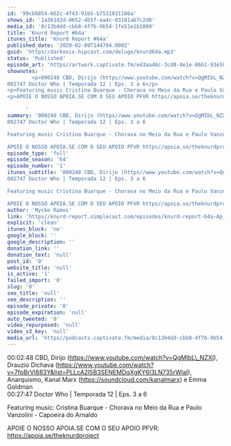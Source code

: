 ```yaml
---
id: '99cb6054-662c-4f43-91b5-b7531831106a'
shows_id: '1a361d2d-0652-4b5f-aa4c-03181ab7c2d8'
media_id: '8c13b4dd-cbb8-4f7b-9b54-1fe51e1b1089'
title: 'Knurd Report #64a'
itunes_title: 'Knurd Report #64a'
published_date: '2020-02-09T144704.000Z'
guid: 'https//darkonix.hipcast.com/deluge/knurd64a.mp3'
status: 'Published'
episode_art: 'https//artwork.captivate.fm/e43aa46c-3cd8-4e1e-86b1-93e5863c4080/1000-itunes-1582315387.jpg'
shownotes: '
        <p>000248 CBD, Dirijo (https//www.youtube.com/watch?v=QgMIbL_NZXI), Drauzio Dichava (https//www.youtube.com/watch?v=7fpBrVl883Y&amp;list=PLLcA2I5B3SENEMDqXgKY6l3LN735rWIaI), Anarquismo, Kanal Marx (https//soundcloud.com/kanalmarx) e Emma Goldman<br />
002747 Doctor Who | Temporada 12 | Eps. 3 a 6</p>
<p>Featuring music Cristina Buarque - Chorava no Meio da Rua e Paulo Vanzolini - Capoeira do Arnaldo</p>
<p>APOIE O NOSSO APOIA.SE COM O SEU APOIO PFVR https//apoia.se/theknurdproject</p>

      '
summary: '000248 CBD, Dirijo (https//www.youtube.com/watch?v=QgMIbL_NZXI), Drauzio Dichava (https//www.youtube.com/watch?v=7fpBrVl883Y&list=PLLcA2I5B3SENEMDqXgKY6l3LN735rWIaI), Anarquismo, Kanal Marx (https//soundcloud.com/kanalmarx) e Emma Goldman 
002747 Doctor Who | Temporada 12 | Eps. 3 a 6

Featuring music Cristina Buarque - Chorava no Meio da Rua e Paulo Vanzolini - Capoeira do Arnaldo

APOIE O NOSSO APOIA.SE COM O SEU APOIO PFVR https//apoia.se/theknurdproject'
episode_type: 'full'
episode_season: '64'
episode_number: '1'
itunes_subtitle: '000248 CBD, Dirijo (https//www.youtube.com/watch?v=QgMIbL_NZXI), Drauzio Dichava (https//www.youtube.com/watch?v=7fpBrVl883Y&list=PLLcA2I5B3SENEMDqXgKY6l3LN735rWIaI), Anarquismo, Kanal Marx (https//soundcloud.com/kanalmarx) e Emma Goldman 
002747 Doctor Who | Temporada 12 | Eps. 3 a 6

Featuring music Cristina Buarque - Chorava no Meio da Rua e Paulo Vanzolini - Capoeira do Arnaldo

APOIE O NOSSO APOIA.SE COM O SEU APOIO PFVR https//apoia.se/theknurdproject'
author: 'Mycke Ramos'
link: 'https//knurd-report.simplecast.com/episodes/knurd-report-64a-Ap_MkA62'
explicit: 'clean'
itunes_block: 'no'
google_block: ''
google_description: ''
donation_link: ''
donation_text: 'null'
post_id: '0'
website_title: 'null'
is_active: '1'
failed_import: '0'
slug: '0'
seo_title: 'null'
seo_description: ''
episode_private: '0'
episode_expiration: 'null'
auto_tweeted: '0'
video_repurposed: 'null'
video_s3_key: 'null'
media_url: 'https//podcasts.captivate.fm/media/8c13b4dd-cbb8-4f7b-9b54-1fe51e1b1089/knurd64a_tc.mp3'
---
```

00:02:48 CBD, Dirijo (https://www.youtube.com/watch?v=QgMIbL\_NZXI), Drauzio Dichava (https://www.youtube.com/watch?v=7fpBrVl883Y&list=PLLcA2I5B3SENEMDqXgKY6l3LN735rWIaI), Anarquismo, Kanal Marx (https://soundcloud.com/kanalmarx) e Emma Goldman  
00:27:47 Doctor Who | Temporada 12 | Eps. 3 a 6

Featuring music: Cristina Buarque - Chorava no Meio da Rua e Paulo Vanzolini - Capoeira do Arnaldo

APOIE O NOSSO APOIA.SE COM O SEU APOIO PFVR: https://apoia.se/theknurdproject
